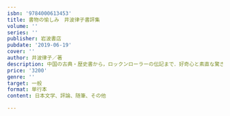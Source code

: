 ```yaml
---
isbn: '9784000613453'
title: 書物の愉しみ　井波律子書評集
volume: ''
series: ''
publisher: 岩波書店
pubdate: '2019-06-19'
cover: ''
author: 井波律子／著
description: 中国の古典・歴史書から，ロックンローラーの伝記まで．好奇心と素直な驚きにあふれる三十年間の書評を編む．
price: '3200'
genre: ''
target: 一般
format: 単行本
content: 日本文学、評論、随筆、その他

---
```

